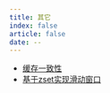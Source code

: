 ```yaml
---
title: 其它
index: false
article: false
date: --
---
```

- [缓存一致性](缓存一致性.md)
- [基于zset实现滑动窗口](基于zset实现滑动窗口.md)